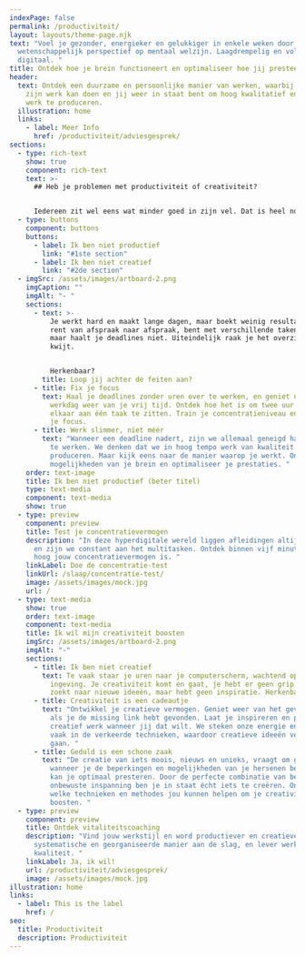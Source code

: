 ```yaml
---
indexPage: false
permalink: /productiviteit/
layout: layouts/theme-page.njk
text: "Voel je gezonder, energieker en gelukkiger in enkele weken door een uniek
  wetenschappelijk perspectief op mentaal welzijn. Laagdrempelig en volledig
  digitaal. "
title: Ontdek hoe je brein functioneert en optimaliseer hoe jij presteert
header:
  text: Ontdek een duurzame en persoonlijke manier van werken, waarbij je brein
    zijn werk kan doen en jij weer in staat bent om hoog kwalitatief en creatief
    werk te produceren.
  illustration: home
  links:
    - label: Meer Info
      href: /productiviteit/adviesgesprek/
sections:
  - type: rich-text
    show: true
    component: rich-text
    text: >-
      ## Heb je problemen met productiviteit of creativiteit?


      Iedereen zit wel eens wat minder goed in zijn vel. Dat is heel normaal. Soms wordt je to-do-lijstje alleen maar langer of zit je tegen beter weten in te hopen op een creatieve ingeving. Als je daar last van hebt, kan dat best vervelend zijn. Zeker als het te lang aanhoudt. Een minder dag kan best, maar het mag niet weken aanhouden. Waar loop jij op je werk tegen aan?
  - type: buttons
    component: buttons
    buttons:
      - label: Ik ben niet productief
        link: "#1ste section"
      - label: Ik ben niet creatief
        link: "#2de section"
  - imgSrc: /assets/images/artboard-2.png
    imgCaption: ""
    imgAlt: "- "
    sections:
      - text: >-
          Je werkt hard en maakt lange dagen, maar boekt weinig resultaat. Je
          rent van afspraak naar afspraak, bent met verschillende taken bezig,
          maar haalt je deadlines niet. Uiteindelijk raak je het overzicht
          kwijt. 


          Herkenbaar? 
        title: Loop jij achter de feiten aan?
      - title: Fix je focus
        text: Haal je deadlines zonder uren over te werken, en geniet na een succesvolle
          werkdag weer van je vrij tijd. Ontdek hoe het is om twee uur achter
          elkaar aan één taak te zitten. Train je concentratieniveau en herwin
          je focus.
      - title: Werk slimmer, niet méér
        text: "Wanneer een deadline nadert, zijn we allemaal geneigd harder en sneller
          te werken. We denken dat we in hoog tempo werk van kwaliteit kunnen
          produceren. Maar kijk eens naar de manier waarop je werkt. Ontdek de
          mogelijkheden van je brein en optimaliseer je prestaties. "
    order: text-image
    title: Ik ben niet productief (beter titel)
    type: text-media
    component: text-media
    show: true
  - type: preview
    component: preview
    title: Test je concentratievermogen
    description: "In deze hyperdigitale wereld liggen afleidingen altijd op de loer
      en zijn we constant aan het multitasken. Ontdek binnen vijf minuten hoe
      hoog jouw concentratievermogen is. "
    linkLabel: Doe de concentratie-test
    linkUrl: /slaap/concentratie-test/
    image: /assets/images/mock.jpg
    url: /
  - type: text-media
    show: true
    order: text-image
    component: text-media
    title: Ik wil mijn creativiteit boosten
    imgSrc: /assets/images/artboard-2.png
    imgAlt: "-"
    sections:
      - title: Ik ben niet creatief
        text: Te vaak staar je uren naar je computerscherm, wachtend op een creatieve
          ingeving. Je creativiteit komt en gaat, je hebt er geen grip op. Je
          zoekt naar nieuwe ideeën, maar hebt geen inspiratie. Herkenbaar?
      - title: Creativiteit is een cadeautje
        text: "Ontwikkel je creatieve vermogen. Geniet weer van het gevoel dat je krijgt
          als je de missing link hebt gevonden. Laat je inspireren en produceer
          creatief werk wanneer jij dat wilt. We steken onze energie en tijd
          vaak in de verkeerde technieken, waardoor creatieve ideeën verloren
          gaan. "
      - title: Geduld is een schone zaak
        text: "De creatie van iets moois, nieuws en unieks, vraagt om geduld. Alleen
          wanneer je de beperkingen en mogelijkheden van je hersenen begrijpt,
          kan je optimaal presteren. Door de perfecte combinatie van bewuste en
          onbewuste inspanning ben je in staat écht iets te creëren. Ontdek
          welke technieken en methodes jou kunnen helpen om je creativiteit te
          boosten. "
  - type: preview
    component: preview
    title: Ontdek vitaliteitscoaching
    description: "Vind jouw werkstijl en word productiever en creatiever. Ga op een
      systematische en georganiseerde manier aan de slag, en lever werk van
      kwaliteit. "
    linkLabel: Ja, ik wil!
    url: /productiviteit/adviesgesprek/
    image: /assets/images/mock.jpg
illustration: home
links:
  - label: This is the label
    href: /
seo:
  title: Productiviteit
  description: Productiviteit
---
```

